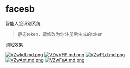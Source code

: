 


# facesb
智能人脸识别系统
> 静态token，请修改为你注册后生成的token


网站效果

[![VZwkdI.md.png](https://s2.ax1x.com/2019/05/27/VZwkdI.md.png)](https://imgchr.com/i/VZwkdI)
[![VZwVFP.md.png](https://s2.ax1x.com/2019/05/27/VZwVFP.md.png)](https://imgchr.com/i/VZwVFP)
[![VZwPLd.md.png](https://s2.ax1x.com/2019/05/27/VZwPLd.md.png)](https://imgchr.com/i/VZwPLd)
[![VZwAot.md.png](https://s2.ax1x.com/2019/05/27/VZwAot.md.png)](https://imgchr.com/i/VZwAot)
[![VZwFeA.md.png](https://s2.ax1x.com/2019/05/27/VZwFeA.md.png)](https://imgchr.com/i/VZwFeA)
